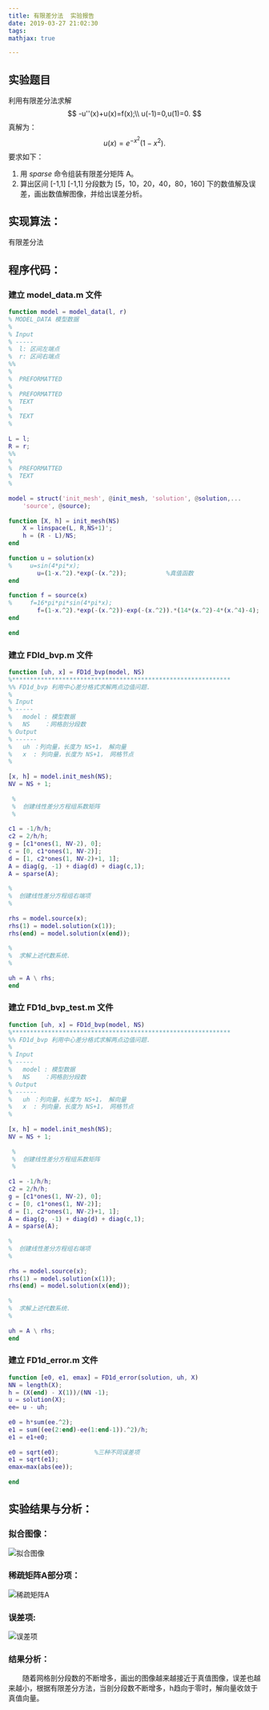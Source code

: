 ```yaml
---
title: 有限差分法  实验报告
date: 2019-03-27 21:02:30
tags:
mathjax: true

---
```


## 实验题目

利用有限差分法求解
$$
-u''(x)+u(x)=f(x);\\
u(-1)=0,u(1)=0.
$$
真解为：
$$
u(x)=e^{-x^2}(1-x^2).
$$
要求如下：

1. 用 *sparse* 命令组装有限差分矩阵 A。
2. 算出区间 [-1,1] [-1,1] 分段数为 [5，10，20，40，80，160] 下的数值解及误差，画出数值解图像，并给出误差分析。

<!--more-->

## 实现算法：

有限差分法

## 程序代码：

### 建立 model_data.m 文件

```matlab
function model = model_data(l, r)
% MODEL_DATA 模型数据
% 
% Input
% -----
%  l: 区间左端点
%  r: 区间右端点
%%
% 
%  PREFORMATTED
% 
%  PREFORMATTED
%  TEXT
% 
%  TEXT
% 
 
L = l;
R = r;
%%
% 
%  PREFORMATTED
%  TEXT
% 
 
model = struct('init_mesh', @init_mesh, 'solution', @solution,...
    'source', @source);
 
function [X, h] = init_mesh(NS)
    X = linspace(L, R,NS+1)';
    h = (R - L)/NS;
end
 
function u = solution(x)
%     u=sin(4*pi*x);
        u=(1-x.^2).*exp(-(x.^2));           %真值函数
end
 
function f = source(x)
%     f=16*pi*pi*sin(4*pi*x);
        f=(1-x.^2).*exp(-(x.^2))-exp(-(x.^2)).*(14*(x.^2)-4*(x.^4)-4);   %等式右端函数
end
 
end
```

### 建立 FDld_bvp.m 文件

```matlab
function [uh, x] = FD1d_bvp(model, NS)
%*************************************************************
%% FD1d_bvp 利用中心差分格式求解两点边值问题.
%
% Input
% -----
%   model : 模型数据
%   NS    ：网格剖分段数
% Output
% ------
%   uh ：列向量，长度为 NS+1， 解向量
%   x  : 列向量，长度为 NS+1， 网格节点
%      
 
[x, h] = model.init_mesh(NS);
NV = NS + 1;
 
 %
 %  创建线性差分方程组系数矩阵
 %
 
c1 = -1/h/h;
c2 = 2/h/h;
g = [c1*ones(1, NV-2), 0];
c = [0, c1*ones(1, NV-2)];
d = [1, c2*ones(1, NV-2)+1, 1];
A = diag(g, -1) + diag(d) + diag(c,1);
A = sparse(A);
 
%
%  创建线性差分方程组右端项
%
 
rhs = model.source(x);
rhs(1) = model.solution(x(1));
rhs(end) = model.solution(x(end));
 
%
%  求解上述代数系统.
%
 
uh = A \ rhs;
end
```

### 建立 FD1d_bvp_test.m 文件

```matlab 
function [uh, x] = FD1d_bvp(model, NS)
%*************************************************************
%% FD1d_bvp 利用中心差分格式求解两点边值问题.
%
% Input
% -----
%   model : 模型数据
%   NS    ：网格剖分段数
% Output
% ------
%   uh ：列向量，长度为 NS+1， 解向量
%   x  : 列向量，长度为 NS+1， 网格节点
%      
 
[x, h] = model.init_mesh(NS);
NV = NS + 1;
 
 %
 %  创建线性差分方程组系数矩阵
 %
 
c1 = -1/h/h;
c2 = 2/h/h;
g = [c1*ones(1, NV-2), 0];
c = [0, c1*ones(1, NV-2)];
d = [1, c2*ones(1, NV-2)+1, 1];
A = diag(g, -1) + diag(d) + diag(c,1);
A = sparse(A);
 
%
%  创建线性差分方程组右端项
%
 
rhs = model.source(x);
rhs(1) = model.solution(x(1));
rhs(end) = model.solution(x(end));
 
%
%  求解上述代数系统.
%
 
uh = A \ rhs;
end
```

### 建立 FD1d_error.m 文件

```matlab 
function [e0, e1, emax] = FD1d_error(solution, uh, X)
NN = length(X);
h = (X(end) - X(1))/(NN -1);
u = solution(X);
ee= u - uh;
 
e0 = h*sum(ee.^2);
e1 = sum((ee(2:end)-ee(1:end-1)).^2)/h;
e1 = e1+e0;
 
e0 = sqrt(e0);          %三种不同误差项
e1 = sqrt(e1);
emax=max(abs(ee));
 
end
```

## 实验结果与分析：

### 拟合图像：

![拟合图像](MATLAB-实验报告\1.png)

### 稀疏矩阵A部分项：

![稀疏矩阵A](MATLAB-实验报告\2.png)

### 误差项:

![误差项](MATLAB-实验报告\3.png)

### 结果分析：

　　随着网格剖分段数的不断增多，画出的图像越来越接近于真值图像，误差也越来越小，根据有限差分方法，当剖分段数不断增多，h趋向于零时，解向量收敛于真值向量。
